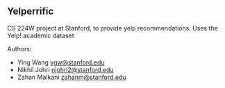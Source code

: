 ## Yelperrific

CS 224W project at Stanford, to provide yelp recommendations.
Uses the Yelp! academic dataset

Authors:

- Ying Wang <ygw@stanford.edu>
- Nikhil Johri <njohri2@stanford.edu>
- Zahan Malkani <zahanm@stanford.edu>


